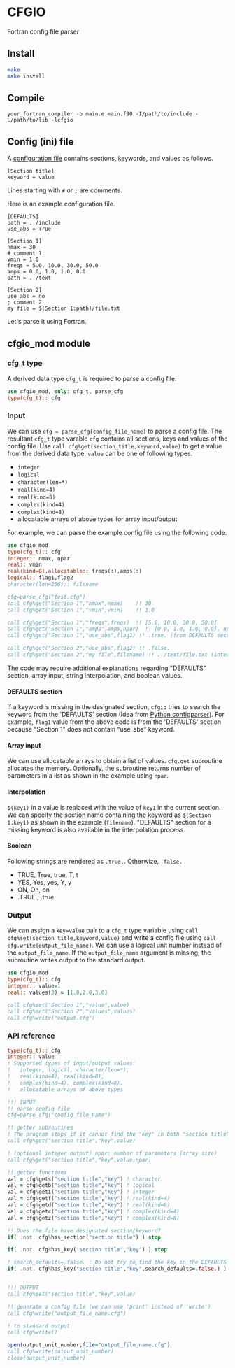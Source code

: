 # CFGIO
Fortran config file parser

## Install
```sh
make
make install
```

## Compile
```
your_fortran_compiler -o main.e main.f90 -I/path/to/include -L/path/to/lib -lcfgio
```

## Config (ini) file
A [configuration file](https://en.wikipedia.org/wiki/Configuration_file) contains sections, keywords, and values as follows.

```
[Section title]
keyword = value
```

Lines starting with `#` or `;` are comments.

Here is an example configuration file.

```
[DEFAULTS]
path = ../include
use_abs = True

[Section 1]
nmax = 30
# comment 1
vmin = 1.0
freqs = 5.0, 10.0, 30.0, 50.0
amps = 0.0, 1.0, 1.0, 0.0
path = ../text

[Section 2]
use_abs = no
; comment 2
my file = $(Section 1:path)/file.txt
```

Let's parse it using Fortran.


## cfgio_mod module

### cfg_t type
A derived data type `cfg_t` is required to parse a config file.

```fortran
use cfgio_mod, only: cfg_t, parse_cfg
type(cfg_t):: cfg
```

### Input
We can use `cfg = parse_cfg(config_file_name)` to parse a config file. The resultant `cfg_t` type varable `cfg` contains all sections, keys and values of the config file. Use `call cfg%get(section_title,keyword,value)` to get a value from the derived data type. `value` can be one of following types.

- `integer`
- `logical`
- `character(len=*)`
- `real(kind=4)`
- `real(kind=8)`
- `complex(kind=4)`
- `complex(kind=8)`
- allocatable arrays of above types for array input/output

For example, we can parse the example config file using the following code.

```fortran
use cfgio_mod
type(cfg_t):: cfg
integer:: nmax, npar
real:: vmin
real(kind=8),allocatable:: freqs(:),amps(:)
logical:: flag1,flag2
character(len=256):: filename

cfg=parse_cfg("test.cfg")
call cfg%get("Section 1","nmax",nmax)    !! 30
call cfg%get("Section 1","vmin",vmin)    !! 1.0

call cfg%get("Section 1","freqs",freqs)  !! [5.0, 10.0, 30.0, 50.0]
call cfg%get("Section 1","amps",amps,npar)  !! [0.0, 1.0, 1.0, 0.0], npar=4
call cfg%get("Section 1","use_abs",flag1) !! .true. (from DEFAULTS section)

call cfg%get("Section 2","use_abs",flag2) !! .false.
call cfg%get("Section 2","my file",filename) !! ../text/file.txt (interpolated)
```

The code may require additional explanations regarding "DEFAULTS" section, array input, string interpolation, and boolean values.

#### DEFAULTS section
If a keyword is missing in the designated section, `cfgio` tries to search the keyword from the 'DEFAULTS' section (Idea from [Python configparser](https://docs.python.org/3/library/configparser.html)). For example, `flag1` value from the above code is from the 'DEFAULTS' section because "Section 1" does not contain "use_abs" keyword.

#### Array input
We can use allocatable arrays to obtain a list of values. `cfg.get` subroutine allocates the memory. Optionally, the subroutine returns number of parameters in a list as shown in the example using `npar`. 

#### Interpolation
`$(key1)` in a value is replaced with the value of `key1` in the current section. We can specify the section name containing the keyword as `$(Section 1:key1)` as shown in the example (`filename`). "DEFAULTS" section for a missing keyword is also available in the interpolation process.

#### Boolean
Following strings are rendered as `.true.`. Otherwize, `.false.`

- TRUE, True, true, T, t
- YES, Yes, yes, Y, y
- ON, On, on
- .TRUE., .true.


### Output

We can assign a `key=value` pair to a `cfg_t` type variable using `call cfg%set(section_title,keyword,value)` and write a config file using `call cfg.write(output_file_name)`. We can use a logical unit number instead of the `output_file_name`. If the `output_file_name` argument is missing, the subroutine writes output to the standard output.

```fortran
use cfgio_mod
type(cfg_t):: cfg
integer:: value=1
real:: values(3) = [1.0,2.0,3.0]

call cfg%set("Section 1","value",value)
call cfg%set("Section 2","values",values)
call cfg%write("output.cfg")
```

### API reference
```fortran
type(cfg_t):: cfg
integer:: value
! Supported types of input/output values:
!   integer, logical, character(len=*),
!   real(kind=4), real(kind=8),
!   complex(kind=4), complex(kind=8),
!   allocatable arrays of above types

!!! INPUT
!! parse config file
cfg=parse_cfg("config_file_name")

!! getter subroutines
! The program stops if it cannot find the "key" in both "section title" and "DEFAULTS" sections.
call cfg%get("section title","key",value)

! (optional integer output) npar: number of parameters (array size)
call cfg%get("section title","key",value,npar)

!! getter functions
val = cfg%gets("section title","key") ! character
val = cfg%getb("section title","key") ! logical
val = cfg%geti("section title","key") ! integer
val = cfg%getf("section title","key") ! real(kind=4)
val = cfg%getd("section title","key") ! real(kind=8)
val = cfg%getc("section title","key") ! complex(kind=4)
val = cfg%getz("section title","key") ! complex(kind=8)

!! Does the file have designated section/keyword?
if( .not. cfg%has_section("section title") ) stop

if( .not. cfg%has_key("section title","key") ) stop

! search_defaults=.false. : Do not try to find the key in the DEFAULTS section
if( .not. cfg%has_key("section title","key",search_defaults=.false.) ) stop


!!! OUTPUT
call cfg%set("section title","key",value)

!! generate a config file (we can use 'print' instead of 'write')
call cfg%write("output_file_name.cfg")

! to standard output
call cfg%write()

open(output_unit_number,file="output_file_name.cfg")
call cfg%write(output_unit_number)
close(output_unit_number)

```